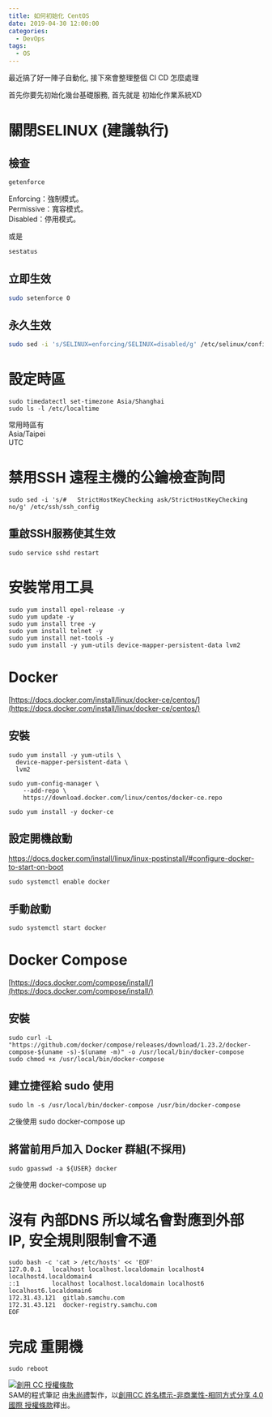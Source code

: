 ```yaml
---
title: 如何初始化 CentOS
date: 2019-04-30 12:00:00
categories:
  - DevOps
tags:
  - OS
---
```


最近搞了好一陣子自動化, 接下來會整理整個 CI CD 怎麼處理

首先你要先初始化幾台基礎服務, 首先就是 初始化作業系統XD

<!--more-->

# 關閉SELINUX (建議執行)

## 檢查
``` bash
getenforce
```
Enforcing：強制模式。  
Permissive：寬容模式。  
Disabled：停用模式。  

或是
``` bash
sestatus
```

## 立即生效
``` bash
sudo setenforce 0
```
## 永久生效
``` bash
sudo sed -i 's/SELINUX=enforcing/SELINUX=disabled/g' /etc/selinux/config
```

# 設定時區
```
sudo timedatectl set-timezone Asia/Shanghai
sudo ls -l /etc/localtime
```
常用時區有  
Asia/Taipei  
UTC

# 禁用SSH 遠程主機的公鑰檢查詢問
```
sudo sed -i 's/#   StrictHostKeyChecking ask/StrictHostKeyChecking no/g' /etc/ssh/ssh_config
```
## 重啟SSH服務使其生效
```
sudo service sshd restart
```

# 安裝常用工具
```
sudo yum install epel-release -y
sudo yum update -y
sudo yum install tree -y
sudo yum install telnet -y
sudo yum install net-tools -y
sudo yum install -y yum-utils device-mapper-persistent-data lvm2
```

# Docker
[https://docs.docker.com/install/linux/docker-ce/centos/](https://docs.docker.com/install/linux/docker-ce/centos/)
## 安裝
```
sudo yum install -y yum-utils \
  device-mapper-persistent-data \
  lvm2

sudo yum-config-manager \
    --add-repo \
    https://download.docker.com/linux/centos/docker-ce.repo

sudo yum install -y docker-ce
```
## 設定開機啟動
https://docs.docker.com/install/linux/linux-postinstall/#configure-docker-to-start-on-boot
```
sudo systemctl enable docker
```
## 手動啟動
```
sudo systemctl start docker
```

# Docker Compose
[https://docs.docker.com/compose/install/](https://docs.docker.com/compose/install/)

## 安裝
```
sudo curl -L "https://github.com/docker/compose/releases/download/1.23.2/docker-compose-$(uname -s)-$(uname -m)" -o /usr/local/bin/docker-compose
sudo chmod +x /usr/local/bin/docker-compose
```

## 建立捷徑給 sudo 使用
```
sudo ln -s /usr/local/bin/docker-compose /usr/bin/docker-compose
```
之後使用 sudo docker-compose up

## 將當前用戶加入 Docker 群組(不採用)
```
sudo gpasswd -a ${USER} docker
```
之後使用 docker-compose up

# 沒有 內部DNS 所以域名會對應到外部 IP, 安全規則限制會不通
```
sudo bash -c 'cat > /etc/hosts' << 'EOF'
127.0.0.1   localhost localhost.localdomain localhost4 localhost4.localdomain4
::1         localhost localhost.localdomain localhost6 localhost6.localdomain6
172.31.43.121  gitlab.samchu.com
172.31.43.121  docker-registry.samchu.com
EOF
```

# 完成 重開機
```
sudo reboot
```

<a rel="license" href="http://creativecommons.org/licenses/by-nc-sa/4.0/"><img alt="創用 CC 授權條款" style="border-width:0" src="https://i.creativecommons.org/l/by-nc-sa/4.0/88x31.png" /></a><br /><span xmlns:dct="http://purl.org/dc/terms/" property="dct:title">SAM的程式筆記 </span>由<a xmlns:cc="http://creativecommons.org/ns#" href="https://blog.samchu.dev/" property="cc:attributionName" rel="cc:attributionURL">朱尚禮</a>製作，以<a rel="license" href="http://creativecommons.org/licenses/by-nc-sa/4.0/">創用CC 姓名標示-非商業性-相同方式分享 4.0 國際 授權條款</a>釋出。